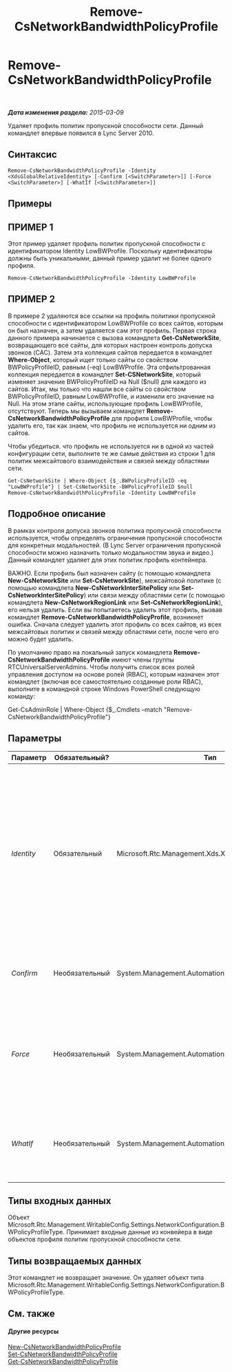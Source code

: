 ﻿---
title: Remove-CsNetworkBandwidthPolicyProfile
TOCTitle: Remove-CsNetworkBandwidthPolicyProfile
ms:assetid: 7b1f3c8d-486c-4a7e-aa40-57893f249f66
ms:mtpsurl: https://technet.microsoft.com/ru-ru/library/Gg398609(v=OCS.15)
ms:contentKeyID: 49310258
ms.date: 05/19/2016
mtps_version: v=OCS.15
ms.translationtype: HT
---

# Remove-CsNetworkBandwidthPolicyProfile

 

_**Дата изменения раздела:** 2015-03-09_

Удаляет профиль политик пропускной способности сети. Данный командлет впервые появился в Lync Server 2010.

## Синтаксис

    Remove-CsNetworkBandwidthPolicyProfile -Identity <XdsGlobalRelativeIdentity> [-Confirm [<SwitchParameter>]] [-Force <SwitchParameter>] [-WhatIf [<SwitchParameter>]]

## Примеры

## ПРИМЕР 1

Этот пример удаляет профиль политик пропускной способности с идентификатором Identity LowBWProfile. Поскольку идентификаторы должны быть уникальными, данный пример удалит не более одного профиля.

    Remove-CsNetworkBandwidthPolicyProfile -Identity LowBWProfile

## ПРИМЕР 2

В примере 2 удаляются все ссылки на профиль политики пропускной способности с идентификатором LowBWProfile со всех сайтов, которым он был назначен, а затем удаляется сам этот профиль. Первая строка данного примера начинается с вызова командлета **Get-CsNetworkSite**, возвращающего все сайты, для которых настроен контроль допуска звонков (CAC). Затем эта коллекция сайтов передается в командлет **Where-Object**, который ищет только сайты со свойством BWPolicyProfileID, равным (-eq) LowBWProfile. Эта отфильтрованная коллекция передается в командлет **Set-CSNetworkSite**, который изменяет значение BWPolicyProfileID на Null ($null) для каждого из сайтов. Итак, мы только что нашли все сайты со свойством BWPolicyProfileID, равным LowBWProfile, и изменили его значение на Null. На этом этапе сайты, использующие профиль LowBWProfile, отсутствуют. Теперь мы вызываем командлет **Remove-CsNetworkBandwidthPolicyProfile** для профиля LowBWProfile, чтобы удалить его, так как знаем, что профиль не используется ни одним из сайтов.

Чтобы убедиться. что профиль не используется ни в одной из частей конфигурации сети, выполните те же самые действия из строки 1 для политик межсайтового взаимодействия и связей между областями сети.

    Get-CsNetworkSite | Where-Object {$_.BWPolicyProfileID -eq "LowBWProfile"} | Set-CsNetworkSite -BWPolicyProfileID $null
    Remove-CsNetworkBandwidthPolicyProfile -Identity LowBWProfile

## Подробное описание

В рамках контроля допуска звонков политика пропускной способности используется, чтобы определять ограничения пропускной способности для конкретных модальностей. (В Lync Server ограничения пропускной способности можно назначить только модальностям звука и видео.) Данный командлет удаляет для этих политик профиль контейнера.

ВАЖНО. Если профиль был назначен сайту (с помощью командлета **New-CsNetworkSite** или **Set-CsNetworkSite**), межсайтовой политике (с помощью командлета **New-CsNetworkInterSitePolicy** или **Set-CsNetworkInterSitePolicy**) или связи между областями сети (с помощью командлета **New-CsNetworkRegionLink** или **Set-CsNetworkRegionLink**), его нельзя удалить. Если вы попытаетесь удалить этот профиль, вызвав командлет **Remove-CsNetworkBandwidthPolicyProfile**, возникнет ошибка. Сначала следует удалить этот профиль со всех сайтов, из всех межсайтовых политик и связей между областями сети, после чего его можно будет удалить.

По умолчанию право на локальный запуск командлета **Remove-CsNetworkBandwidthPolicyProfile** имеют члены группы RTCUniversalServerAdmins. Чтобы получить список всех ролей управления доступом на основе ролей (RBAC), которым назначен этот командлет (включая все самостоятельно созданные роли RBAC), выполните в командной строке Windows PowerShell следующую команду:

Get-CsAdminRole | Where-Object {$\_.Cmdlets –match "Remove-CsNetworkBandwidthPolicyProfile"}

## Параметры


<table>
<colgroup>
<col style="width: 25%" />
<col style="width: 25%" />
<col style="width: 25%" />
<col style="width: 25%" />
</colgroup>
<thead>
<tr class="header">
<th>Параметр</th>
<th>Обязательный?</th>
<th>Тип</th>
<th>Описание</th>
</tr>
</thead>
<tbody>
<tr class="odd">
<td><p><em>Identity</em></p></td>
<td><p>Обязательный</p></td>
<td><p>Microsoft.Rtc.Management.Xds.XdsGlobalRelativeIdentity</p></td>
<td><p>Строковое значение, которое однозначно определяет профиль политик пропускной способности, который требуется удалить. Указание параметра Identity приведет к удалению не более одного профиля.</p></td>
</tr>
<tr class="even">
<td><p><em>Confirm</em></p></td>
<td><p>Необязательный</p></td>
<td><p>System.Management.Automation.SwitchParameter</p></td>
<td><p>Запрашивает подтверждение перед выполнением команды.</p></td>
</tr>
<tr class="odd">
<td><p><em>Force</em></p></td>
<td><p>Необязательный</p></td>
<td><p>System.Management.Automation.SwitchParameter</p></td>
<td><p>Подавляет все запросы на подтверждение, которые в противном случае будут отображаться перед применением изменений.</p></td>
</tr>
<tr class="even">
<td><p><em>WhatIf</em></p></td>
<td><p>Необязательный</p></td>
<td><p>System.Management.Automation.SwitchParameter</p></td>
<td><p>Описывает, что произойдет при выполнении команды без реального выполнения команды.</p></td>
</tr>
</tbody>
</table>


## Типы входных данных

Объект Microsoft.Rtc.Management.WritableConfig.Settings.NetworkConfiguration.BWPolicyProfileType. Принимает входные данные из конвейера в виде объектов профиля политик пропускной способности сети.

## Типы возвращаемых данных

Этот командлет не возвращает значение. Он удаляет объект типа Microsoft.Rtc.Management.WritableConfig.Settings.NetworkConfiguration.BWPolicyProfileType.

## См. также

#### Другие ресурсы

[New-CsNetworkBandwidthPolicyProfile](new-csnetworkbandwidthpolicyprofile.md)  
[Set-CsNetworkBandwidthPolicyProfile](set-csnetworkbandwidthpolicyprofile.md)  
[Get-CsNetworkBandwidthPolicyProfile](get-csnetworkbandwidthpolicyprofile.md)

